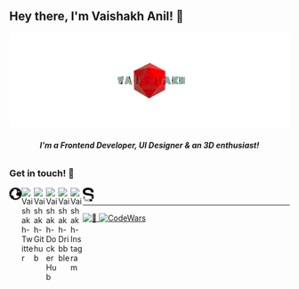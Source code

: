 ## Hey there, I'm Vaishakh Anil! :wave:

<div align="center">
    <img src="https://github.com/vaishakhanil/vaishakhanil/blob/master/turn.gif">
    <h6><b><i>I'm a Frontend Developer, UI Designer & an 3D enthusiast!</b></i></h6>
</div>

### Get in touch! :maple_leaf:
[<img align="left" alt="vaishakhanil.github.io" width="22px" src="https://raw.githubusercontent.com/iconic/open-iconic/master/svg/globe.svg" />](https://vaishakhanil.github.io/)

[<img align="left" alt="Vaishakh-Twitter" width="22px" src="https://cdn.jsdelivr.net/npm/simple-icons@3.4.0/icons/twitter.svg" />](https://twitter.com/_vaishakhanil_)

[<img align="left" alt="Vaishakh-Github" width="22px" src="https://cdn.jsdelivr.net/npm/simple-icons@3.4.0/icons/github.svg" />](https://github.com/vaishakhanil)

[<img align="left" alt="Vaishakh-DockerHub" width="22px" src="https://cdn.jsdelivr.net/npm/simple-icons@3.4.0/icons/docker.svg" />](https://hub.docker.com/u/vaishakhanil)

[<img align="left" alt="Vaishakh-Dribbble" width="22px" src="https://cdn.jsdelivr.net/npm/simple-icons@3.4.0/icons/dribbble.svg" />](https://dribbble.com/vaishakhanil)

[<img align="left" alt="Vaishakh-Instagram" width="22px" src="https://cdn.jsdelivr.net/npm/simple-icons@3.4.0/icons/instagram.svg" />](https://www.instagram.com/_vaishakhanil_/) <tr>

[<img align="left" alt="Vaishakh-Sourcerer" width="20px" src="https://raw.githubusercontent.com/vaishakhanil/vaishakhanil/master/scicon.svg">](https://sourcerer.io/vaishakhanil)

<br/>

---

<p>
    <a href="https://sourcerer.io/vaishakhanil"> <img src="https://visitor-badge.glitch.me/badge?page_id=vaishakhanil.visitor-badge" alt="🚀"> </a>
    <a href="https://www.codewars.com/users/vaishakhanil"> <img src="https://www.codewars.com/users/vaishakhanil/badges/large" alt="CodeWars"> </a> 
<p/>
